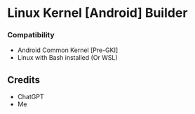 # Linux Kernel [Android] Builder

### Compatibility
- Android Common Kernel [Pre-GKI]
- Linux with Bash installed (Or WSL)

## Credits
- ChatGPT
- Me